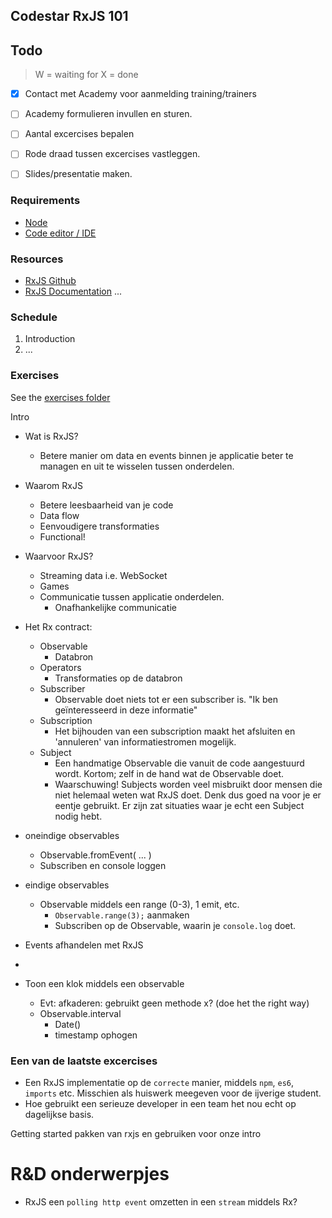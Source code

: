 ## Codestar RxJS 101

## Todo
> W = waiting for
> X = done

- [X] Contact met Academy voor aanmelding training/trainers
- [ ] Academy formulieren invullen en sturen.
- [ ] Aantal excercises bepalen
- [ ] Rode draad tussen excercises vastleggen.
- [ ] Slides/presentatie maken.


### Requirements
* [Node](https://nodejs.org/en/download/)
* [Code editor / IDE](https://code.visualstudio.com/Download)

### Resources
* [RxJS Github](https://github.com/reactivex/rxjs)
* [RxJS Documentation](http://reactivex.io/rxjs/)
...

### Schedule
1. Introduction
2. ...

### Exercises
See the [exercises folder](exercises/README.md)


Intro
- Wat is RxJS? 
    - Betere manier om data en events binnen je applicatie beter te managen en uit te wisselen tussen onderdelen.
- Waarom RxJS
    - Betere leesbaarheid van je code
    - Data flow
    - Eenvoudigere transformaties
    - Functional!
- Waarvoor RxJS?
    - Streaming data i.e. WebSocket
    - Games
    - Communicatie tussen applicatie onderdelen.
        - Onafhankelijke communicatie

- Het Rx contract:
    - Observable
        - Databron
    - Operators
        - Transformaties op de databron
    - Subscriber
        - Observable doet niets tot er een subscriber is. "Ik ben geïnteresseerd in deze informatie"
    - Subscription
        - Het bijhouden van een subscription maakt het afsluiten en 'annuleren' van informatiestromen mogelijk.
    - Subject
        - Een handmatige Observable die vanuit de code aangestuurd wordt. Kortom; zelf in de hand wat de Observable doet.
        - Waarschuwing! Subjects worden veel misbruikt door mensen die niet helemaal weten wat RxJS doet. Denk dus goed na voor je er eentje gebruikt. Er zijn zat situaties waar je echt een Subject nodig hebt.

- oneindige observables
    - Observable.fromEvent( ... )
    - Subscriben en console loggen

- eindige observables
    - Observable middels een range (0-3), 1 emit, etc.
        - `Observable.range(3);` aanmaken
        - Subscriben op de Observable, waarin je `console.log` doet.

- Events afhandelen met RxJS

- 

- Toon een klok middels een observable
    - Evt: afkaderen: gebruikt geen methode x? (doe het the right way)
    - Observable.interval
        - Date()
        - timestamp ophogen

### Een van de laatste excercises
- Een RxJS implementatie op de `correcte` manier, middels `npm`, `es6`, `imports` etc. Misschien als huiswerk meegeven voor de ijverige student.
- Hoe gebruikt een serieuze developer in een team het nou echt op dagelijkse basis.

Getting started pakken van rxjs en gebruiken voor onze intro

# R&D onderwerpjes
- RxJS een `polling http event` omzetten in een `stream` middels Rx?
